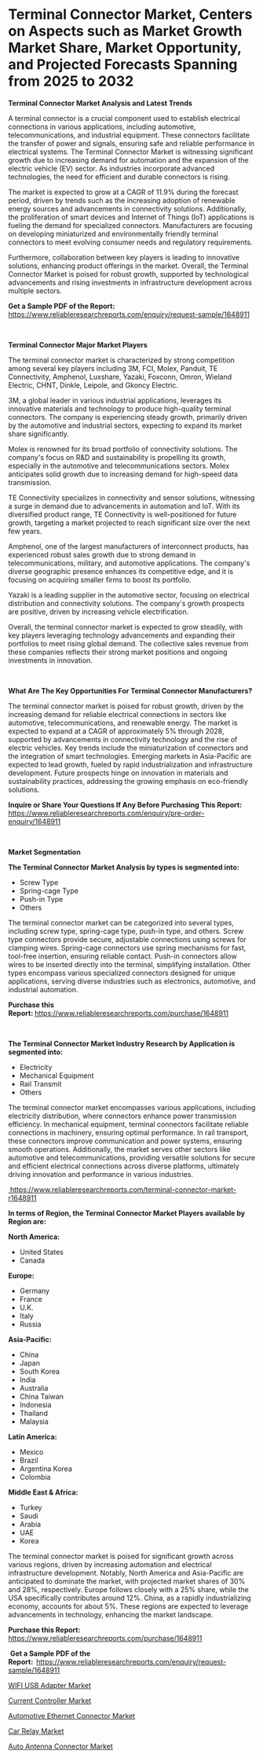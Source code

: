 <p><h1>Terminal Connector Market, Centers on Aspects such as Market Growth Market Share, Market Opportunity, and Projected Forecasts Spanning from 2025 to 2032</h1></p><p><strong>Terminal Connector Market Analysis and Latest Trends</strong></p>
<p><p>A terminal connector is a crucial component used to establish electrical connections in various applications, including automotive, telecommunications, and industrial equipment. These connectors facilitate the transfer of power and signals, ensuring safe and reliable performance in electrical systems. The Terminal Connector Market is witnessing significant growth due to increasing demand for automation and the expansion of the electric vehicle (EV) sector. As industries incorporate advanced technologies, the need for efficient and durable connectors is rising.</p><p>The market is expected to grow at a CAGR of 11.9% during the forecast period, driven by trends such as the increasing adoption of renewable energy sources and advancements in connectivity solutions. Additionally, the proliferation of smart devices and Internet of Things (IoT) applications is fueling the demand for specialized connectors. Manufacturers are focusing on developing miniaturized and environmentally friendly terminal connectors to meet evolving consumer needs and regulatory requirements.</p><p>Furthermore, collaboration between key players is leading to innovative solutions, enhancing product offerings in the market. Overall, the Terminal Connector Market is poised for robust growth, supported by technological advancements and rising investments in infrastructure development across multiple sectors.</p></p>
<p><strong>Get a Sample PDF of the Report:&nbsp;</strong> <a href="https://www.reliableresearchreports.com/enquiry/request-sample/1648911?utm_campaign=33&utm_medium=2&utm_source=Github&utm_content=ia&utm_term=10022025&utm_id=terminal-connector">https://www.reliableresearchreports.com/enquiry/request-sample/1648911</a></p>
<p>&nbsp;</p>
<p><strong>Terminal Connector Major Market Players</strong></p>
<p><p>The terminal connector market is characterized by strong competition among several key players including 3M, FCI, Molex, Panduit, TE Connectivity, Amphenol, Luxshare, Yazaki, Foxconn, Omron, Wieland Electric, CHNT, Dinkle, Leipole, and Gkoncy Electric. </p><p>3M, a global leader in various industrial applications, leverages its innovative materials and technology to produce high-quality terminal connectors. The company is experiencing steady growth, primarily driven by the automotive and industrial sectors, expecting to expand its market share significantly.</p><p>Molex is renowned for its broad portfolio of connectivity solutions. The company's focus on R&D and sustainability is propelling its growth, especially in the automotive and telecommunications sectors. Molex anticipates solid growth due to increasing demand for high-speed data transmission.</p><p>TE Connectivity specializes in connectivity and sensor solutions, witnessing a surge in demand due to advancements in automation and IoT. With its diversified product range, TE Connectivity is well-positioned for future growth, targeting a market projected to reach significant size over the next few years.</p><p>Amphenol, one of the largest manufacturers of interconnect products, has experienced robust sales growth due to strong demand in telecommunications, military, and automotive applications. The company's diverse geographic presence enhances its competitive edge, and it is focusing on acquiring smaller firms to boost its portfolio.</p><p>Yazaki is a leading supplier in the automotive sector, focusing on electrical distribution and connectivity solutions. The company's growth prospects are positive, driven by increasing vehicle electrification.</p><p>Overall, the terminal connector market is expected to grow steadily, with key players leveraging technology advancements and expanding their portfolios to meet rising global demand. The collective sales revenue from these companies reflects their strong market positions and ongoing investments in innovation.</p></p>
<p>&nbsp;</p>
<p><strong>What Are The Key Opportunities For Terminal Connector Manufacturers?</strong></p>
<p><p>The terminal connector market is poised for robust growth, driven by the increasing demand for reliable electrical connections in sectors like automotive, telecommunications, and renewable energy. The market is expected to expand at a CAGR of approximately 5% through 2028, supported by advancements in connectivity technology and the rise of electric vehicles. Key trends include the miniaturization of connectors and the integration of smart technologies. Emerging markets in Asia-Pacific are expected to lead growth, fueled by rapid industrialization and infrastructure development. Future prospects hinge on innovation in materials and sustainability practices, addressing the growing emphasis on eco-friendly solutions.</p></p>
<p><strong>Inquire or Share Your Questions If Any Before Purchasing This Report:</strong> <a href="https://www.reliableresearchreports.com/enquiry/pre-order-enquiry/1648911?utm_campaign=33&utm_medium=2&utm_source=Github&utm_content=ia&utm_term=10022025&utm_id=terminal-connector">https://www.reliableresearchreports.com/enquiry/pre-order-enquiry/1648911</a></p>
<p>&nbsp;</p>
<p><strong>Market Segmentation</strong></p>
<p><strong>The Terminal Connector Market Analysis by types is segmented into:</strong></p>
<p><ul><li>Screw Type</li><li>Spring-cage Type</li><li>Push-in Type</li><li>Others</li></ul></p>
<p><p>The terminal connector market can be categorized into several types, including screw type, spring-cage type, push-in type, and others. Screw type connectors provide secure, adjustable connections using screws for clamping wires. Spring-cage connectors use spring mechanisms for fast, tool-free insertion, ensuring reliable contact. Push-in connectors allow wires to be inserted directly into the terminal, simplifying installation. Other types encompass various specialized connectors designed for unique applications, serving diverse industries such as electronics, automotive, and industrial automation.</p></p>
<p><strong>Purchase this Report:&nbsp;</strong><a href="https://www.reliableresearchreports.com/purchase/1648911?utm_campaign=33&utm_medium=2&utm_source=Github&utm_content=ia&utm_term=10022025&utm_id=terminal-connector">https://www.reliableresearchreports.com/purchase/1648911</a></p>
<p>&nbsp;</p>
<p><strong>The Terminal Connector Market Industry Research by Application is segmented into:</strong></p>
<p><ul><li>Electricity</li><li>Mechanical Equipment</li><li>Rail Transmit</li><li>Others</li></ul></p>
<p><p>The terminal connector market encompasses various applications, including electricity distribution, where connectors enhance power transmission efficiency. In mechanical equipment, terminal connectors facilitate reliable connections in machinery, ensuring optimal performance. In rail transport, these connectors improve communication and power systems, ensuring smooth operations. Additionally, the market serves other sectors like automotive and telecommunications, providing versatile solutions for secure and efficient electrical connections across diverse platforms, ultimately driving innovation and performance in various industries.</p></p>
<p><a href="https://www.reliableresearchreports.com/terminal-connector-market-r1648911?utm_campaign=33&utm_medium=2&utm_source=Github&utm_content=ia&utm_term=10022025&utm_id=terminal-connector">&nbsp;https://www.reliableresearchreports.com/terminal-connector-market-r1648911</a></p>
<p><strong>In terms of Region, the Terminal Connector Market Players available by Region are:</strong></p>
<p>
    <p> <strong> North America: </strong>
        <ul>
            <li>United States</li>
            <li>Canada</li>
        </ul>
        </p> 
    <p> <strong> Europe: </strong>
        <ul>
            <li>Germany</li>
            <li>France</li>
            <li>U.K.</li>
            <li>Italy</li>
            <li>Russia</li>
        </ul>
        </p> 
    <p> <strong> Asia-Pacific: </strong>
        <ul>
            <li>China</li>
            <li>Japan</li>
            <li>South Korea</li>
            <li>India</li>
            <li>Australia</li>
            <li>China Taiwan</li>
            <li>Indonesia</li>
            <li>Thailand</li>
            <li>Malaysia</li>
        </ul>
        </p> 
    <p> <strong> Latin America: </strong>
        <ul>
            <li>Mexico</li>
            <li>Brazil</li>
            <li>Argentina Korea</li>
            <li>Colombia</li>
        </ul>
        </p> 
    <p> <strong> Middle East & Africa: </strong>
        <ul>
            <li>Turkey</li>
            <li>Saudi</li>
            <li>Arabia</li>
            <li>UAE</li>
            <li>Korea</li>
        </ul>
    </p>
    </p>
<p><p>The terminal connector market is poised for significant growth across various regions, driven by increasing automation and electrical infrastructure development. Notably, North America and Asia-Pacific are anticipated to dominate the market, with projected market shares of 30% and 28%, respectively. Europe follows closely with a 25% share, while the USA specifically contributes around 12%. China, as a rapidly industrializing economy, accounts for about 5%. These regions are expected to leverage advancements in technology, enhancing the market landscape.</p></p>
<p><strong>Purchase this Report: </strong><a href="https://www.reliableresearchreports.com/purchase/1648911?utm_campaign=33&utm_medium=2&utm_source=Github&utm_content=ia&utm_term=10022025&utm_id=terminal-connector">https://www.reliableresearchreports.com/purchase/1648911</a></p>
<p>&nbsp;<strong>Get a Sample PDF of the Report:&nbsp;&nbsp;</strong><a href="https://www.reliableresearchreports.com/enquiry/request-sample/1648911?utm_campaign=33&utm_medium=2&utm_source=Github&utm_content=ia&utm_term=10022025&utm_id=terminal-connector">https://www.reliableresearchreports.com/enquiry/request-sample/1648911</a></p>
<p><strong></strong></p>
<p><p><a href="https://github.com/lourdesmai100/Market-Research-Report-List-1/blob/main/wifi-usb-adapter-market.md?utm_campaign=33&utm_medium=2&utm_source=Github&utm_content=ia&utm_term=10022025&utm_id=terminal-connector">WIFI USB Adapter Market</a></p><p><a href="https://github.com/sponsumelo/Market-Research-Report-List-1/blob/main/current-controller-market.md?utm_campaign=33&utm_medium=2&utm_source=Github&utm_content=ia&utm_term=10022025&utm_id=terminal-connector">Current Controller Market</a></p><p><a href="https://github.com/sawrovpipolo/Market-Research-Report-List-1/blob/main/automotive-ethernet-connector-market.md?utm_campaign=33&utm_medium=2&utm_source=Github&utm_content=ia&utm_term=10022025&utm_id=terminal-connector">Automotive Ethernet Connector Market</a></p><p><a href="https://github.com/aarajlyre/Market-Research-Report-List-1/blob/main/car-relay-market.md?utm_campaign=33&utm_medium=2&utm_source=Github&utm_content=ia&utm_term=10022025&utm_id=terminal-connector">Car Relay Market</a></p><p><a href="https://github.com/ritooesiaba/Market-Research-Report-List-1/blob/main/auto-antenna-connector-market.md?utm_campaign=33&utm_medium=2&utm_source=Github&utm_content=ia&utm_term=10022025&utm_id=terminal-connector">Auto Antenna Connector Market</a></p></p>